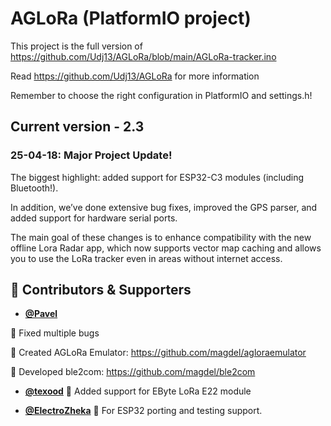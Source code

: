 # AGLoRa (PlatformIO project)

This project is the full version of https://github.com/Udj13/AGLoRa/blob/main/AGLoRa-tracker.ino 

Read https://github.com/Udj13/AGLoRa for more information


Remember to choose the right configuration in PlatformIO and settings.h!

## Current version - 2.3

### 25-04-18: Major Project Update!

The biggest highlight: added support for ESP32-C3 modules (including Bluetooth!).

In addition, we’ve done extensive bug fixes, improved the GPS parser, and added support for hardware serial ports.

The main goal of these changes is to enhance compatibility with the new offline Lora Radar app, which now supports vector map caching and allows you to use the LoRa tracker even in areas without internet access. 


## 🤝 Contributors & Supporters

- **[@Pavel](https://github.com/magdel)** 

🐛 Fixed multiple bugs  

🚀 Created AGLoRa Emulator: https://github.com/magdel/agloraemulator

🔌 Developed ble2com: https://github.com/magdel/ble2com



- **[@texood](https://github.com/texood)** 
🛜 Added support for EByte LoRa E22 module



- **[@ElectroZheka](https://github.com/ElectroZheka)** 
🧪 For ESP32 porting and testing support.

